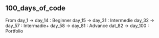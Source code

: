 ## 100_days_of_code

From  day_1   -> day_14   : Beginner
      day_15  -> day_31   : Intermedie
      day_32  -> day_57   : Intermadie+
      day_58  -> day_81   : Advance
      dat_82  -> day_100  : Portfolio
